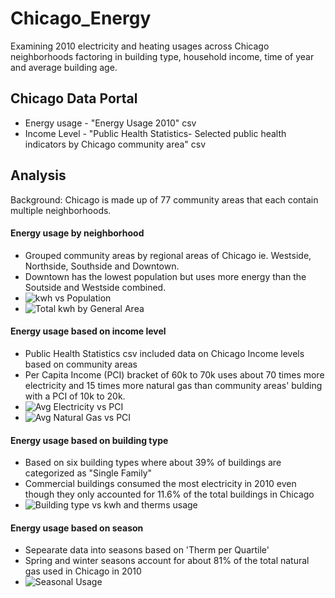 # Chicago_Energy
Examining 2010 electricity and heating usages across Chicago neighborhoods factoring in building type, household income, time of year and average building age. 


## Chicago Data Portal 
* Energy usage - "Energy Usage 2010" csv
* Income Level - "Public Health Statistics- Selected public health indicators by Chicago community area" csv

## Analysis
Background: Chicago is made up of 77 community areas that each contain multiple neighborhoods. 

#### Energy usage by neighborhood
  - Grouped community areas by regional areas of Chicago ie. Westside, Northside, Southside and Downtown.
  - Downtown has the lowest population but uses more energy than the Soutside and Westside combined. 
  - ![kwh vs Population](kwh_vs_pop.png)
  - ![Total kwh by General Area](total_kwh.png)
  
#### Energy usage based on income level
  - Public Health Statistics csv included data on Chicago Income levels based on community areas
  - Per Capita Income (PCI) bracket of 60k to 70k uses about 70 times more electricity and 15 times more natural gas than community areas' bulding with a PCI of 10k to 20k. 
  - ![Avg Electricity vs PCI](Graphs/Avg_KWH_Per_Capita.png)
  - ![Avg Natural Gas vs PCI](Graphs/HEAT_Avg_Per_Capita_Income.png)
  
#### Energy usage based on building type
  - Based on six building types where about 39% of buildings are categorized as "Single Family"
  - Commercial buildings consumed the most electricity in 2010 even though they only accounted for 11.6% of the total buildings in Chicago
  - ![Building type vs kwh and therms usage](KWH_VS_THERMS.png)
  
#### Energy usage based on season
  - Sepearate data into seasons based on 'Therm per Quartile'
  - Spring and winter seasons account for about 81% of the total natural gas used in Chicago in 2010
  - ![Seasonal Usage](Graphs/Seasonal_Usage.png)
